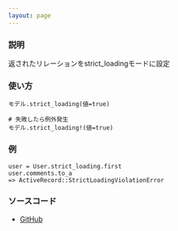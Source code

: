 ```yaml
---
layout: page
---
```


### 説明

返されたリレーションをstrict_loadingモードに設定

### 使い方

    モデル.strict_loading(値=true)

    # 失敗したら例外発生
    モデル.strict_loading!(値=true)

### 例

    user = User.strict_loading.first
    user.comments.to_a
    => ActiveRecord::StrictLoadingViolationError

### ソースコード

- [GitHub](https://github.com/rails/rails/blob/984c3ef2775781d47efa9f541ce570daa2434a80/activerecord/lib/active_record/relation/query_methods.rb#L981)
